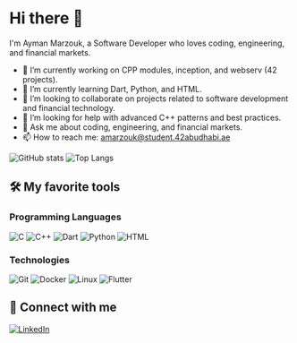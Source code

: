 # Hi there 👋

I'm Ayman Marzouk, a Software Developer who loves coding, engineering, and financial markets.

- 🔭 I’m currently working on CPP modules, inception, and webserv (42 projects).
- 🌱 I’m currently learning Dart, Python, and HTML.
- 👯 I’m looking to collaborate on projects related to software development and financial technology.
- 🤔 I’m looking for help with advanced C++ patterns and best practices.
- 💬 Ask me about coding, engineering, and financial markets.
- 📫 How to reach me: amarzouk@student.42abudhabi.ae

![GitHub stats](https://github-readme-stats.vercel.app/api?username=amarzouk140&show_icons=true&theme=radical)
![Top Langs](https://github-readme-stats.vercel.app/api/top-langs/?username=amarzouk140&layout=compact&theme=radical)

## 🛠️ My favorite tools

### Programming Languages

![C](https://img.shields.io/badge/-C-A8B9CC)
![C++](https://img.shields.io/badge/-C++-00599C)
![Dart](https://img.shields.io/badge/-Dart-0175C2)
![Python](https://img.shields.io/badge/-Python-3776AB)
![HTML](https://img.shields.io/badge/-HTML-E34F26)

### Technologies

![Git](https://img.shields.io/badge/-Git-F05032)
![Docker](https://img.shields.io/badge/-Docker-0db7ed)
![Linux](https://img.shields.io/badge/-Linux-FCC624)
![Flutter](https://img.shields.io/badge/-Flutter-02569B)


## 🔗 Connect with me

[![LinkedIn](https://img.shields.io/badge/-LinkedIn-blue)](https://www.linkedin.com/in/amarzouk140/)
